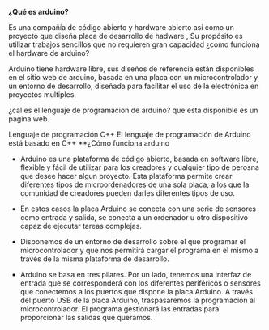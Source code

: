 **¿Qué es arduino?** 

Es una compañía de código abierto y hardware abierto así como un proyecto que diseña placa de desarrollo de hadware , Su propósito es utilizar trabajos sencillos que no requieren gran capacidad
¿como funciona el hardware de arduino?

Arduino tiene hardware libre, sus diseños de referencia están disponibles en el sitio web de arduino, basada en una placa con un microcontrolador y un entorno de desarrollo, diseñada para facilitar el uso de la electrónica en proyectos multiples.

¿cal es el lenguaje de programacion de arduino? que esta disponible es  un pagina web.

Lenguaje de programación C++ El lenguaje de programación de Arduino está basado en C++
**¿Cómo funciona arduino

* Arduino es una plataforma  de código abierto, basada en software libre, flexible y fácil de utilizar para los creadores y cualquier tipo de perosna que desee hacer algun proyecto. Esta plataforma permite crear diferentes tipos de microordenadores de una sola placa, a los que la comunidad de creadores pueden darles diferentes tipos de uso.

* En estos casos la placa Arduino se conecta con una serie de sensores como entrada y salida, se conecta a un ordenador u otro dispositivo capaz de ejecutar tareas complejas. 

* Disponemos de un entorno de desarrollo sobre el que programar el microcontrolador y que nos permitirá cargar el programa en el mismo a través de la misma plataforma de desarrollo. 

* Arduino se basa en tres pilares. Por un lado, tenemos una interfaz de entrada que se corresponderá con los diferentes periféricos o sensores que conectemos a los puertos que dispone la placa Arduino. A través del puerto USB de la placa Arduino, traspasaremos la programación al microcontrolador. El programa gestionará las entradas para proporcionar las salidas que queramos.
